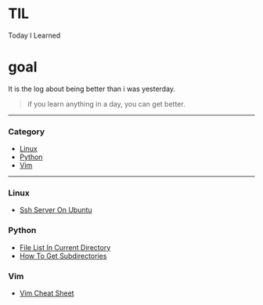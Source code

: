# TIL

Today I Learned

# goal
It is the log about being better than i was yesterday.  

> if you learn anything in a day, you can get better.

---  

### Category

* [Linux](#linux)
* [Python](#python)
* [Vim](#vim)

---

### Linux
- [Ssh Server On Ubuntu](linux/ssh-server-on-ubuntu.md)

### Python
- [File List In Current Directory](python/file-list-in-current-directory.md)
- [How To Get Subdirectories](python/how-to-get-subdirectories.md)

### Vim
- [Vim Cheat Sheet](vim/vim-cheat-sheet.md)
